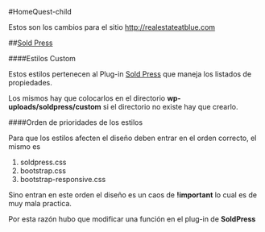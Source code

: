 #HomeQuest-child

Estos son los cambios para el sitio <http://realestateatblue.com>

##[Sold Press](http://www.soldpress.com/)

####Estilos Custom

Estos estilos pertenecen al Plug-in [Sold Press](http://www.soldpress.com/) que maneja los listados de propiedades.

Los mismos hay que colocarlos en el directorio **wp-uploads/soldpress/custom** si el directorio no existe hay que crearlo.

####Orden de prioridades de los estilos

Para que los estilos afecten el diseño deben entrar en el orden correcto, el mismo es 

1. soldpress.css
2. bootstrap.css
3. bootstrap-responsive.css

Sino entran en este orden el diseño es un caos de **!important** lo cual es de muy mala practica.

Por esta razón hubo que modificar una función en el plug-in de **SoldPress** 